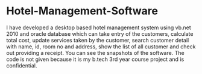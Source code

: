 Hotel-Management-Software
=========================

I have developed a desktop based hotel management system using vb.net 2010 and oracle database which can take entry of the customers, calculate total cost, update services taken by the customer, search customer detail with name, id, room no and address, show the list of all customer and check out providing a receipt.
You can see the snapshots of the software.
The code is not given because it is my b.tech 3rd year course project and is confidential.

